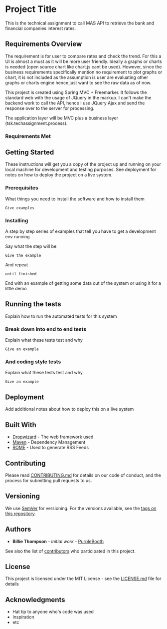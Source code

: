 # Project Title

This is the technical assignment to call MAS API to retrieve the bank and financial companies interest rates.  

## Requirements Overview

The requirement is for user to compare rates and check the trend.  For this a UI is almost a must as it will be more user friendly.  Ideally a graphs or charts is needed (open source chart like chart.js cant be used).  However, since the business requirements specifically mention no requirement to plot graphs or chart, it is not included as the assumption is user are evaluating other graphs or charts engine hence just want to see the raw data as of now.

This project is created using Spring MVC + Freemarker.  It follows the standard web with the usage of JQuery in the markup.  I can't make the backend work to call the API, hence I use JQuery Ajax and send the response over to the server for processing.

The application layer will be MVC plus a business layer (tsk.techassignment.process).

### Requirements Met



## Getting Started

These instructions will get you a copy of the project up and running on your local machine for development and testing purposes. See deployment for notes on how to deploy the project on a live system.

### Prerequisites

What things you need to install the software and how to install them

```
Give examples
```

### Installing

A step by step series of examples that tell you have to get a development env running

Say what the step will be

```
Give the example
```

And repeat

```
until finished
```

End with an example of getting some data out of the system or using it for a little demo

## Running the tests

Explain how to run the automated tests for this system

### Break down into end to end tests

Explain what these tests test and why

```
Give an example
```

### And coding style tests

Explain what these tests test and why

```
Give an example
```

## Deployment

Add additional notes about how to deploy this on a live system

## Built With

* [Dropwizard](http://www.dropwizard.io/1.0.2/docs/) - The web framework used
* [Maven](https://maven.apache.org/) - Dependency Management
* [ROME](https://rometools.github.io/rome/) - Used to generate RSS Feeds

## Contributing

Please read [CONTRIBUTING.md](https://gist.github.com/PurpleBooth/b24679402957c63ec426) for details on our code of conduct, and the process for submitting pull requests to us.

## Versioning

We use [SemVer](http://semver.org/) for versioning. For the versions available, see the [tags on this repository](https://github.com/your/project/tags). 

## Authors

* **Billie Thompson** - *Initial work* - [PurpleBooth](https://github.com/PurpleBooth)

See also the list of [contributors](https://github.com/your/project/contributors) who participated in this project.

## License

This project is licensed under the MIT License - see the [LICENSE.md](LICENSE.md) file for details

## Acknowledgments

* Hat tip to anyone who's code was used
* Inspiration
* etc
